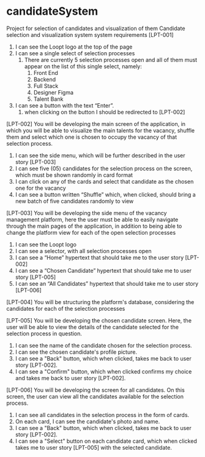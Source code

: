 # candidateSystem
Project for selection of candidates and visualization of them
Candidate selection and visualization system
system requirements
  [LPT-001]
1. I can see the Loopt logo at the top of the page
2. I can see a single select of selection processes
     1. There are currently 5 selection processes open and all of them must appear on the list of this single select, namely:
         1. Front End
         2. Backend
         3. Full Stack
         4. Designer Figma
         5. Talent Bank
3. I can see a button with the text “Enter”.
     1. when clicking on the button I should be redirected to [LPT-002]

  [LPT-002]
You will be developing the main screen of the application, in which you will be able to visualize the main talents for the vacancy, shuffle them and select which one is chosen to occupy the vacancy of that selection process.

1. I can see the side menu, which will be further described in the user story [LPT-003]
2. I can see five (05) candidates for the selection process on the screen, which must be shown randomly in card format
3. I can click on any of the cards and select that candidate as the chosen one for the vacancy
4. I can see a button written “Shuffle” which, when clicked, should bring a new batch of five candidates randomly to view

  [LPT-003]
You will be developing the side menu of the vacancy management platform, here the user must be able to easily navigate through the main pages of the application, in addition to being able to change the platform view for each of the open selection processes

1. I can see the Loopt logo
2. I can see a selector, with all selection processes open
3. I can see a “Home” hypertext that should take me to the user story [LPT-002]
4. I can see a “Chosen Candidate” hypertext that should take me to user story [LPT-005]
5. I can see an “All Candidates” hypertext that should take me to user story [LPT-006]

  [LPT-004]
You will be structuring the platform's database, considering the candidates for each of the selection processes

  [LPT-005]
You will be developing the chosen candidate screen. Here, the user will be able to view the details of the candidate selected for the selection process in question.

1. I can see the name of the candidate chosen for the selection process.
2. I can see the chosen candidate's profile picture.
3. I can see a "Back" button, which when clicked, takes me back to user story [LPT-002].
4. I can see a "Confirm" button, which when clicked confirms my choice and takes me back to user story [LPT-002].

[LPT-006]
You will be developing the screen for all candidates. On this screen, the user can view all the candidates available for the selection process.

1. I can see all candidates in the selection process in the form of cards.
2. On each card, I can see the candidate's photo and name.
3. I can see a "Back" button, which when clicked, takes me back to user story [LPT-002].
4. I can see a "Select" button on each candidate card, which when clicked takes me to user story [LPT-005] with the selected candidate.
